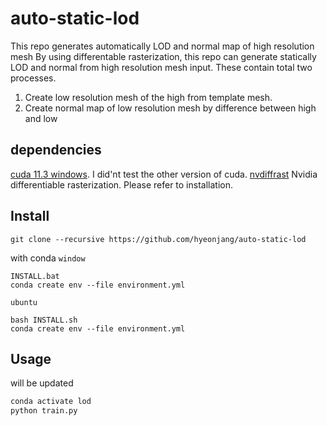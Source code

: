 # auto-static-lod

This repo generates automatically LOD and normal map of high resolution mesh
By using differentable rasterization, this repo can generate statically LOD and normal from high resolution mesh input.
These contain total two processes.
1. Create low resolution mesh of the high from template mesh.
2. Create normal map of low resolution mesh by difference between high and low

## dependencies
[cuda 11.3 windows](https://developer.nvidia.com/cuda-11.3.0-download-archive?target_os=Windows).
I did'nt test the other version of cuda.
[nvdiffrast](https://github.com/NVlabs/nvdiffrast)
Nvidia differentiable rasterization. Please refer to installation.

## Install
```
git clone --recursive https://github.com/hyeonjang/auto-static-lod
```
with conda
`window`
```
INSTALL.bat
conda create env --file environment.yml
```
`ubuntu`
```
bash INSTALL.sh
conda create env --file environment.yml
```

## Usage
will be updated
```python
conda activate lod
python train.py
```
